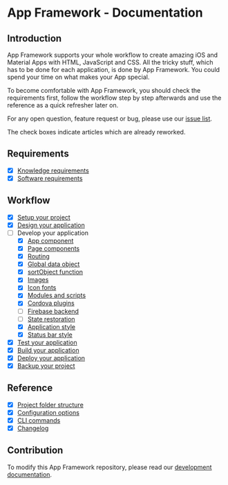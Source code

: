 # App Framework - Documentation

## Introduction

App Framework supports your whole workflow to create amazing iOS and Material Apps with HTML, JavaScript and CSS. All the tricky stuff, which has to be done for each application, is done by App Framework. You could spend your time on what makes your App special.

To become comfortable with App Framework, you should check the requirements first, follow the workflow step by step afterwards and use the reference as a quick refresher later on.

For any open question, feature request or bug, please use our [issue list](https://github.com/scriptPilot/app-framework/issues).

The check boxes indicate articles which are already reworked.

## Requirements

- [x] [Knowledge requirements](docs/knowledge.md)
- [x] [Software requirements](docs/software.md)

## Workflow

- [x] [Setup your project](docs/setup.md)
- [x] [Design your application](docs/design.md)
- [ ] Develop your application
  - [x] [App component](docs/app-component.md)
  - [x] [Page components](docs/page-components.md)
  - [x] [Routing](docs/routing.md)
  - [x] [Global data object](docs/data-object.md)
  - [x] [sortObject function](docs/sort-object.md)
  - [x] [Images](docs/images.md)
  - [x] [Icon fonts](docs/icon-fonts.md)
  - [x] [Modules and scripts](docs/modules-and-scripts.md)
  - [x] [Cordova plugins](docs/cordova-plugins.md)
  - [ ] [Firebase backend](docs/firebase.md)
  - [ ] [State restoration](docs/state-restoration.md)
  - [x] [Application style](docs/application-style.md)
  - [x] [Status bar style](docs/status-bar-style.md)
- [x] [Test your application](docs/test.md)
- [x] [Build your application](docs/build.md)
- [x] [Deploy your application](docs/deploy.md)
- [x] [Backup your project](docs/backup.md)

## Reference

- [x] [Project folder structure](docs/folder-structure.md)
- [x] [Configuration options](docs/configuration.md)
- [x] [CLI commands](docs/cli-commands.md)
- [x] [Changelog](CHANGELOG.md)

## Contribution

To modify this App Framework repository, please read our [development documentation](DEVELOPMENT.md).
